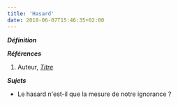 ```yaml
---
title: 'Hasard'
date: 2018-06-07T15:46:35+02:00
---
```


***Définition*** 

>

***Références***

1. Auteur, <u>*Titre*</u>

***Sujets***

- Le hasard n'est-il que la mesure de notre ignorance ?
